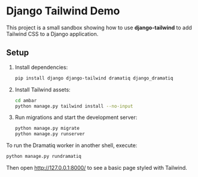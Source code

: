 # Django Tailwind Demo

This project is a small sandbox showing how to use **django-tailwind** to add Tailwind CSS to a Django application.

## Setup

1. Install dependencies:
   ```bash
   pip install django django-tailwind dramatiq django_dramatiq
   ```
2. Install Tailwind assets:
   ```bash
   cd ambar
   python manage.py tailwind install --no-input
   ```
3. Run migrations and start the development server:
   ```bash
   python manage.py migrate
   python manage.py runserver
   ```

To run the Dramatiq worker in another shell, execute:
```bash
python manage.py rundramatiq
```

Then open <http://127.0.0.1:8000/> to see a basic page styled with Tailwind.
